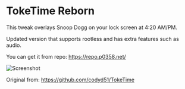 TokeTime Reborn
================

This tweak overlays Snoop Dogg on your lock screen at 4:20 AM/PM.

Updated version that supports rootless and has extra features such as audio.

You can get it from repo: https://repo.p0358.net/

![Screenshot](https://pbs.twimg.com/media/CE130CRUMAAsWKA.jpg)

Original from:
https://github.com/codyd51/TokeTime
